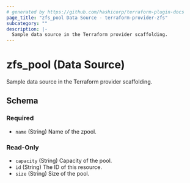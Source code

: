 ```yaml
---
# generated by https://github.com/hashicorp/terraform-plugin-docs
page_title: "zfs_pool Data Source - terraform-provider-zfs"
subcategory: ""
description: |-
  Sample data source in the Terraform provider scaffolding.
---
```


# zfs_pool (Data Source)

Sample data source in the Terraform provider scaffolding.



<!-- schema generated by tfplugindocs -->
## Schema

### Required

- `name` (String) Name of the zpool.

### Read-Only

- `capacity` (String) Capacity of the pool.
- `id` (String) The ID of this resource.
- `size` (String) Size of the pool.


